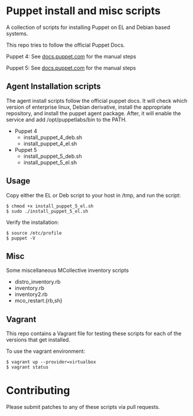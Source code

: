Puppet install and misc scripts
===============================
A collection of scripts for installing Puppet on EL and Debian based systems.

This repo tries to follow the official Puppet Docs.

Puppet 4: See [docs.puppet.com](https://docs.puppet.com/puppet/4.10/puppet_collections.html) for the manual steps

Puppet 5: See [docs.puppet.com](https://docs.puppet.com/puppet/5.0/puppet_platform.html) for the manual steps

Agent Installation scripts
--------------------------

The agent install scripts follow the official puppet docs.  It will check which
version of enterprise linux, Debian derivative, install the appropriate
repository, and install the puppet agent package.  After, it will enable the
service and add /opt/puppetlabs/bin to the PATH.

* Puppet 4
  * install_puppet_4_deb.sh
  * install_puppet_4_el.sh
* Puppet 5
  * install_puppet_5_deb.sh
  * install_puppet_5_el.sh

Usage
-----

Copy either the EL or Deb script to your host in /tmp, and run the script:

```
$ chmod +x install_puppet_5_el.sh
$ sudo ./install_puppet_5_el.sh
```

Verify the installation:

```
$ source /etc/profile
$ puppet -V
```

Misc
----

Some miscellaneous MCollective inventory scripts

* distro_inventory.rb
* inventory.rb
* inventory2.rb
* mco_restart.{rb,sh}

Vagrant
-------

This repo contains a Vagrant file for testing these scripts for each of the
versions that get installed.

To use the vagrant environment:
```
$ vagrant up --provider=virtualbox
$ vagrant status
```

Contributing
============

Please submit patches to any of these scripts via pull requests.

